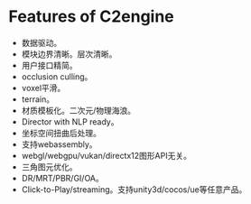 # Features of C2engine
- 数据驱动。
- 模块边界清晰。层次清晰。
- 用户接口精简。
- occlusion culling。
- voxel平滑。
- terrain。
- 材质模板化。二次元/物理海浪。
- Director with NLP ready。
- 坐标空间扭曲后处理。
- 支持webassembly。
- webgl/webgpu/vukan/directx12图形API无关。
- 三角图元优化。
- DR/MRT/PBR/GI/OA。
- Click-to-Play/streaming。支持unity3d/cocos/ue等任意产品。
